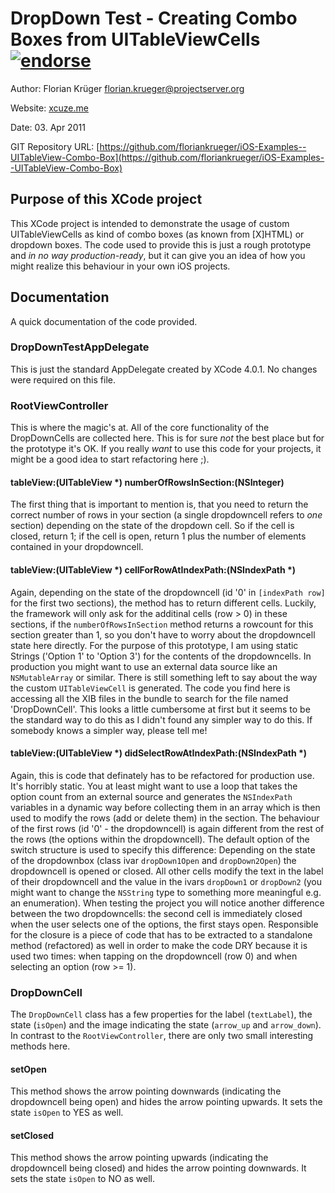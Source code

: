 DropDown Test - Creating Combo Boxes from UITableViewCells [![endorse](http://api.coderwall.com/floriankrueger/endorsecount.png)](http://coderwall.com/floriankrueger)
==========================================================

Author: Florian Krüger [florian.krueger@projectserver.org](mailto:florian.krueger@projectserver.org)

Website: [xcuze.me](http://www.xcuze.me)

Date: 03. Apr 2011

GIT Repository URL: [https://github.com/floriankrueger/iOS-Examples--UITableView-Combo-Box](https://github.com/floriankrueger/iOS-Examples--UITableView-Combo-Box)

Purpose of this XCode project
-----------------------------

This XCode project is intended to demonstrate the usage of custom UITableViewCells as kind of combo boxes (as known from [X]HTML) or dropdown boxes. The code used to provide this is just a rough prototype and *in no way production-ready*, but it can give you an idea of how you might realize this behaviour in your own iOS projects.

Documentation
-------------

A quick documentation of the code provided.

### DropDownTestAppDelegate

This is just the standard AppDelegate created by XCode 4.0.1. No changes were required on this file.

### RootViewController

This is where the magic's at. All of the core functionality of the DropDownCells are collected here. This is for sure *not* the best place but for the prototype it's OK. If you really *want* to use this code for your projects, it might be a good idea to start refactoring here ;).

#### tableView:(UITableView *) numberOfRowsInSection:(NSInteger)

The first thing that is important to mention is, that you need to return the correct number of rows in your section (a single dropdowncell refers to *one* section) depending on the state of the dropdown cell. So if the cell is closed, return 1; if the cell is open, return 1 plus the number of elements contained in your dropdowncell.

#### tableView:(UITableView *) cellForRowAtIndexPath:(NSIndexPath *)

Again, depending on the state of the dropdowncell (id '0' in `[indexPath row]` for the first two sections), the method has to return different cells. Luckily, the framework will only ask for the additinal cells (row > 0) in these sections, if the `numberOfRowsInSection` method returns a rowcount for this section greater than 1, so you don't have to worry about the dropdowncell state here directly.
For the purpose of this prototype, I am using static Strings ('Option 1' to 'Option 3') for the contents of the dropdowncells. In production you might want to use an external data source like an `NSMutableArray` or similar.
There is still something left to say about the way the custom `UITableViewCell` is generated. The code you find here is accessing all the XIB files in the bundle to search for the file named 'DropDownCell'. This looks a little cumbersome at first but it seems to be the standard way to do this as I didn't found any simpler way to do this. If somebody knows a simpler way, please tell me!

#### tableView:(UITableView *) didSelectRowAtIndexPath:(NSIndexPath *)

Again, this is code that definately has to be refactored for production use. It's horribly static. You at least might want to use a loop that takes the option count from an external source and generates the `NSIndexPath` variables in a dynamic way before collecting them in an array which is then used to modify the rows (add or delete them) in the section.
The behaviour of the first rows (id '0' - the dropdowncell) is again different from the rest of the rows (the options within the dropdowncell). The default option of the switch structure is used to specify this difference: Depending on the state of the dropdownbox (class ivar `dropDown1Open` and `dropDown2Open`) the dropdowncell is opened or closed. All other cells modify the text in the label of their dropdowncell and the value in the ivars `dropDown1` or `dropDown2` (you might want to change the `NSString` type to something more meaningful e.g. an enumeration).
When testing the project you will notice another difference between the two dropdowncells: the second cell is immediately closed when the user selects one of the options, the first stays open. Responsible for the closure is a piece of code that has to be extracted to a standalone method (refactored) as well in order to make the code DRY because it is used two times: when tapping on the dropdowncell (row 0) and when selecting an option (row >= 1).

### DropDownCell

The `DropDownCell` class has a few properties for the label (`textLabel`), the state (`isOpen`) and the image indicating the state (`arrow_up` and `arrow_down`). In contrast to the `RootViewController`, there are only two small interesting methods here.

#### setOpen

This method shows the arrow pointing downwards (indicating the dropdowncell being open) and hides the arrow pointing upwards. It sets the state `isOpen` to YES as well.

#### setClosed

This method shows the arrow pointing upwards (indicating the dropdowncell being closed) and hides the arrow pointing downwards. It sets the state `isOpen` to NO as well.